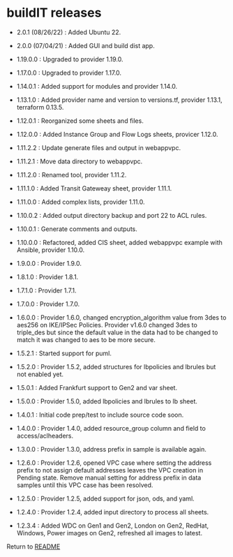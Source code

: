 # buildIT releases

- 2.0.1 (08/26/22) : Added Ubuntu 22.
- 2.0.0 (07/04/21) : Added GUI and build dist app. 

- 1.19.0.0 : Upgraded to provider 1.19.0.
- 1.17.0.0 : Upgraded to provider 1.17.0.
- 1.14.0.1 : Added support for modules and provider 1.14.0.
- 1.13.1.0 : Added provider name and version to versions.tf, provider 1.13.1, terraform 0.13.5.
- 1.12.0.1 : Reorganized some sheets and files.
- 1.12.0.0 : Added Instance Group and Flow Logs sheets, provicer 1.12.0.
- 1.11.2.2 : Update generate files and output in webappvpc.
- 1.11.2.1 : Move data directory to webappvpc.
- 1.11.2.0 : Renamed tool, provider 1.11.2.
- 1.11.1.0 : Added Transit Gateweay sheet, provider 1.11.1.
- 1.11.0.0 : Added complex lists, provider 1.11.0.
- 1.10.0.2 : Added output directory backup and port 22 to ACL rules.
- 1.10.0.1 : Generate comments and outputs.
- 1.10.0.0 : Refactored, added CIS sheet, added webappvpc example with Ansible, provider 1.10.0.
- 1.9.0.0 : Provider 1.9.0. 
- 1.8.1.0 : Provider 1.8.1.
- 1.7.1.0 : Provider 1.7.1.
- 1.7.0.0 : Provider 1.7.0.
- 1.6.0.0 : Provider 1.6.0, changed encryption_algorithm value from 3des to aes256 on IKE/IPSec Policies.  Provider v1.6.0 changed 3des to triple_des but since the default value in the data had to be changed to match it was changed to aes to be more secure.
- 1.5.2.1 : Started support for puml.
- 1.5.2.0 : Provider 1.5.2, added structures for lbpolicies and lbrules but not enabled yet.
- 1.5.0.1 : Added Frankfurt support to Gen2 and var sheet.
- 1.5.0.0 : Provider 1.5.0, added lbpolicies and lbrules to lb sheet.
- 1.4.0.1 : Initial code prep/test to include source code soon.
- 1.4.0.0 : Provider 1.4.0, added resource_group column and field to access/aclheaders.
- 1.3.0.0 : Provider 1.3.0, address prefix in sample is available again.
- 1.2.6.0 : Provider 1.2.6, opened VPC case where setting the address prefix to not assign default addresses leaves the VPC creation in Pending state.  Remove manual setting for address prefix in data samples until this VPC case has been resolved.
- 1.2.5.0 : Provider 1.2.5, added support for json, ods, and yaml.
- 1.2.4.0 : Provider 1.2.4, added input directory to process all sheets.
- 1.2.3.4 : Added WDC on Gen1 and Gen2, London on Gen2, RedHat, Windows, Power images on Gen2, refreshed all images to latest.

Return to [README](/README.md)
